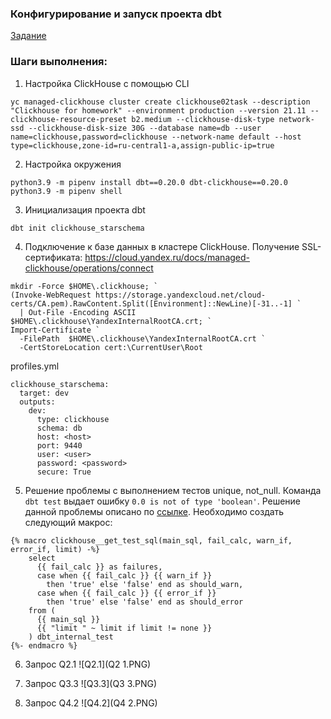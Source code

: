 ### Конфигурирование и запуск проекта dbt

[Задание](https://gist.github.com/kzzzr/8d50126079df1a8e5646342f6247df22)

### Шаги выполнения:

1. Настройка ClickHouse c помощью CLI
```
yc managed-clickhouse cluster create clickhouse02task --description "Clickhouse for homework" --environment production --version 21.11 --clickhouse-resource-preset b2.medium --clickhouse-disk-type network-ssd --clickhouse-disk-size 30G --database name=db --user name=clickhouse,password=clickhouse --network-name default --host type=clickhouse,zone-id=ru-central1-a,assign-public-ip=true
```
2. Настройка окружения
```
python3.9 -m pipenv install dbt==0.20.0 dbt-clickhouse==0.20.0
python3.9 -m pipenv shell
```
3. Инициализация проекта dbt
```
dbt init clickhouse_starschema
```
4. Подключение к базе данных в кластере ClickHouse.
Получение SSL-сертификата: https://cloud.yandex.ru/docs/managed-clickhouse/operations/connect
```
mkdir -Force $HOME\.clickhouse; `
(Invoke-WebRequest https://storage.yandexcloud.net/cloud-certs/CA.pem).RawContent.Split([Environment]::NewLine)[-31..-1] `
  | Out-File -Encoding ASCII $HOME\.clickhouse\YandexInternalRootCA.crt; `
Import-Certificate `
  -FilePath  $HOME\.clickhouse\YandexInternalRootCA.crt `
  -CertStoreLocation cert:\CurrentUser\Root
```
profiles.yml
```
clickhouse_starschema:
  target: dev
  outputs:
    dev:
      type: clickhouse
      schema: db
      host: <host>
      port: 9440
      user: <user>
      password: <password>
      secure: True
```
5. Решение проблемы с выполнением тестов unique, not_null.
Команда ```dbt test``` выдает ошибку ```0.0 is not of type 'boolean'```. Решение данной проблемы описано по [ссылке](https://github.com/dbt-labs/dbt-core/issues/3872).
Необходимо создать следующий макрос:
```
{% macro clickhouse__get_test_sql(main_sql, fail_calc, warn_if, error_if, limit) -%}
    select
      {{ fail_calc }} as failures,
      case when {{ fail_calc }} {{ warn_if }}
        then 'true' else 'false' end as should_warn,
      case when {{ fail_calc }} {{ error_if }}
        then 'true' else 'false' end as should_error
    from (
      {{ main_sql }}
      {{ "limit " ~ limit if limit != none }}
    ) dbt_internal_test
{%- endmacro %}
```
6. Запрос Q2.1
![Q2.1](Q2 1.PNG)

7. Запрос Q3.3
![Q3.3](Q3 3.PNG)

8. Запрос Q4.2
![Q4.2](Q4 2.PNG)